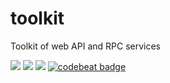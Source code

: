 # toolkit

Toolkit of web API and RPC services

![](https://img.shields.io/badge/language-golang-blue.svg)
![](https://img.shields.io/badge/license-MIT-000000.svg)
![](https://img.shields.io/github/tag/silentred/toolkit.svg)
[![codebeat badge](https://codebeat.co/badges/644e898b-f0cb-4a05-b701-cdfb790c37e5)](https://codebeat.co/projects/github-com-silentred-toolkit-master)
